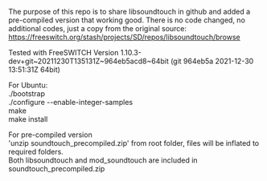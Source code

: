 The purpose of this repo is to share libsoundtouch in github and added a pre-compiled version that working good.
There is no code changed, no additional codes, just a copy from the original source:  
https://freeswitch.org/stash/projects/SD/repos/libsoundtouch/browse  

Tested with FreeSWITCH Version 1.10.3-dev+git~20211230T135131Z~964eb5acd8~64bit (git 964eb5a 2021-12-30 13:51:31Z 64bit)
  
For Ubuntu:  
./bootstrap  
./configure --enable-integer-samples  
make  
make install  

For pre-compiled version  
'unzip soundtouch_precompiled.zip' from root folder, files will be inflated to required folders.  
Both libsoundtouch and mod_soundtouch are included in soundtouch_precompiled.zip
